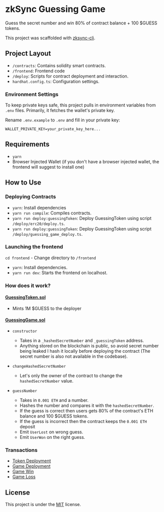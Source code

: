 # zkSync Guessing Game

Guess the secret number and win 80% of contract balance + 100 $GUESS tokens.

This project was scaffolded with [zksync-cli](https://github.com/matter-labs/zksync-cli).

## Project Layout

-   `/contracts`: Contains solidity smart contracts.
-   `/frontend`: Frontend code
-   `/deploy`: Scripts for contract deployment and interaction.
-   `hardhat.config.ts`: Configuration settings.

### Environment Settings

To keep private keys safe, this project pulls in environment variables from `.env` files. Primarily, it fetches the wallet's private key.

Rename `.env.example` to `.env` and fill in your private key:

```
WALLET_PRIVATE_KEY=your_private_key_here...
```

## Requirements

-   `yarn`
-   Browser Injected Wallet (if you don't have a browser injected wallet, the frontend will suggest to install one)

## How to Use

### Deploying Contracts

-   `yarn`: Install dependencies
-   `yarn run compile`: Compiles contracts.
-   `yarn run deploy:guessingToken`: Deploy GuessingToken using script `/deploy/erc20/deploy.ts`.
-   `yarn run deploy:guessingToken`: Deploy GuessingToken using script `/deploy/guessing_game_deploy.ts`.

### Launching the frontend

`cd frontend` - Change directory to `/frontend`

-   `yarn`: Install dependencies.
-   `yarn run dev`: Starts the frontend on localhost.

### How does it work?

#### [GuessingToken.sol](https://sepolia.explorer.zksync.io/address/0x780E804A775A41a5F4eaC366b66Cb572547571e4#contract)

-   Mints 1M $GUESS to the deployer

#### [GuessingGame.sol](https://sepolia.explorer.zksync.io/address/0x854C7dDF36EBE3dbC4ad141B4A14ae00867A995d#contract)

-   `constructor`

    -   Takes in a `_hashedSecretNumber` and `_guessingToken` address.
    -   Anything stored on the blockchain is public, so avoid secret number being leaked I hash it locally before deploying the contract (The secret number is also not available in the codebase).

-   `changeHashedSecretNumber`

    -   Let's only the owner of the contract to change the `hashedSecretNumber` value.

-   `guessNumber`

    -   Takes in `0.001 ETH` and a number.
    -   Hashes the number and compares it with the `hashedSecretNumber`.
    -   If the guess is correct then users gets 80% of the contract's ETH balance and 100 $GUESS tokens.
    -   If the guess is incorrect then the contract keeps the `0.001 ETH` deposit
    -   Emit `UserLost` on wrong guess.
    -   Emit `UserWon` on the right guess.

### Transactions

-   [Token Deployment](https://sepolia.explorer.zksync.io/tx/0xe68ff876a7a49f9996270a2a9df5f89525c0a4601a9a5bb15fa0097ce6aca7c9)
-   [Game Deployment](https://sepolia.explorer.zksync.io/tx/0x3d657bec0bd8a689d416169157437dae65c6df360783c8d597454dece614a182)
-   [Game Win](https://sepolia.explorer.zksync.io/tx/0x4d12600bcb9f6c67fa27f72f8d7b318bb8a92cf82ede60719b9748546868cea3)
-   [Game Loss](https://sepolia.explorer.zksync.io/tx/0xedbfff4fe32918e735b4955eb07a202bae0f5b2a38de502b3e795c8a806a3797)

## License

This project is under the [MIT](./LICENSE) license.
